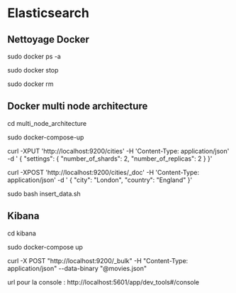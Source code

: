 # Elasticsearch

## Nettoyage Docker

sudo docker ps -a

sudo docker stop

sudo docker rm

## Docker multi node architecture

cd multi_node_architecture

sudo docker-compose-up

curl -XPUT 'http://localhost:9200/cities' -H 'Content-Type: application/json' -d '
{
  "settings": {
    "number_of_shards": 2,
    "number_of_replicas": 2
  }
}'

curl -XPOST 'http://localhost:9200/cities/_doc' -H 'Content-Type: application/json' -d '
{
  "city": "London",
  "country": "England"
}'

sudo bash insert_data.sh

## Kibana

cd kibana

sudo docker-compose up

curl -X POST "http://localhost:9200/_bulk" -H "Content-Type: application/json" --data-binary "@movies.json"

url pour la console : http://localhost:5601/app/dev_tools#/console

